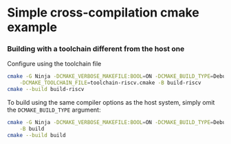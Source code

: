 # Simple cross-compilation cmake example

### Building with a toolchain different from the host one

Configure using the toolchain file

```bash
cmake -G Ninja -DCMAKE_VERBOSE_MAKEFILE:BOOL=ON -DCMAKE_BUILD_TYPE=Debug \
	-DCMAKE_TOOLCHAIN_FILE=toolchain-riscv.cmake -B build-riscv
cmake --build build-riscv
```

To build using the same compiler options as the host system, simply omit the `DCMAKE_BUILD_TYPE` argument:

```bash
cmake -G Ninja -DCMAKE_VERBOSE_MAKEFILE:BOOL=ON -DCMAKE_BUILD_TYPE=Debug \
	-B build
cmake --build build
```
